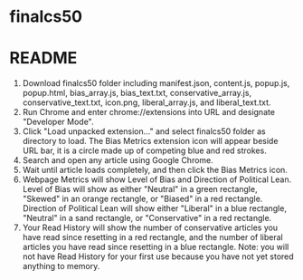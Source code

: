 # finalcs50
# README

1. Download finalcs50 folder including manifest.json, content.js, popup.js, popup.html, bias_array.js, bias_text.txt, conservative_array.js, conservative_text.txt, icon.png, liberal_array.js, and liberal_text.txt.
2. Run Chrome and enter chrome://extensions into URL and designate "Developer Mode".
3. Click "Load unpacked extension..." and select finalcs50 folder as directory to load. The Bias Metrics extension icon will appear beside URL bar, it is a circle made up of competing blue and red strokes. 
4. Search and open any article using Google Chrome.
5. Wait until article loads completely, and then click the Bias Metrics icon.
6. Webpage Metrics will show Level of Bias and Direction of Political Lean. Level of Bias will show as either "Neutral" in a green rectangle, "Skewed" in an orange rectangle, or "Biased" in a red rectangle. Direction of Political Lean will show either "Liberal" in a blue rectangle, "Neutral" in a sand rectangle, or "Conservative" in a red rectangle.
7. Your Read History will show the number of conservative articles you have read since resetting in a red rectangle, and the number of liberal articles you have read since resetting in a blue rectangle. Note: you will not have Read History for your first use because you have not yet stored anything to memory.
